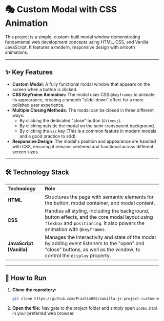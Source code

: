 # 🎭 Custom Modal with CSS Animation

This project is a simple, custom-built modal window demonstrating fundamental web development concepts using HTML, CSS, and Vanilla JavaScript. It features a modern, responsive design with smooth animations.

---

## ✨ Key Features

- **Custom Modal:** A fully functional modal window that appears on the screen when a button is clicked.
- **CSS Keyframe Animation:** The modal uses CSS `@keyframes` to animate its appearance, creating a smooth "slide-down" effect for a more polished user experience.
- **Multiple Closing Methods:** The modal can be closed in three different ways:
  - By clicking the dedicated "close" button (`&times;`).
  - By clicking outside the modal on the semi-transparent background.
  - By clicking the `Esc` key (This is a common feature in modern modals and a good practice to add).
- **Responsive Design:** The modal's position and appearance are handled with CSS, ensuring it remains centered and functional across different screen sizes.

---

## 🛠️ Technology Stack

| Technology               | Role                                                                                                                                                                        |
| :----------------------- | :-------------------------------------------------------------------------------------------------------------------------------------------------------------------------- |
| **HTML**                 | Structures the page with semantic elements for the button, modal container, and modal content.                                                                              |
| **CSS**                  | Handles all styling, including the background, button effects, and the core modal layout using `flexbox` and `positioning`. It also powers the animation with `@keyframes`. |
| **JavaScript (Vanilla)** | Manages the interactivity and state of the modal by adding event listeners to the "open" and "close" buttons, as well as the window, to control the `display` property.     |

---

## 🚀 How to Run

1.  **Clone the repository:**
    ```bash
    git clone https://github.com/Prashin006/vanilla-js-project-custom-modal.git
    ```
2.  **Open the file:**
    Navigate to the project folder and simply open `index.html` in your preferred web browser.
